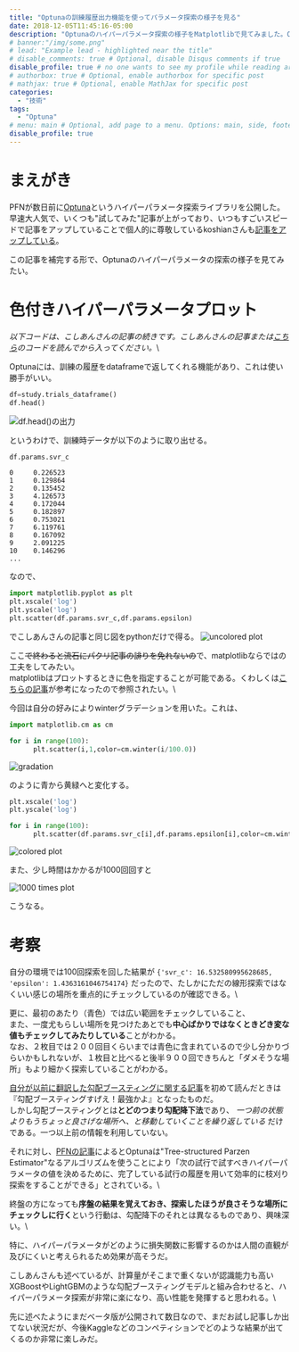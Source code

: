 ```yaml
---
title: "Optunaの訓練履歴出力機能を使ってパラメータ探索の様子を見る"
date: 2018-12-05T11:45:16-05:00
description: "Optunaのハイパーパラメータ探索の様子をMatplotlibで見てみました。Optunaは訓練履歴も出力できて便利ですね。"
# banner:"/img/some.png"
# lead: "Example lead - highlighted near the title"
# disable_comments: true # Optional, disable Disqus comments if true
disable_profile: true # no one wants to see my profile while reading articles
# authorbox: true # Optional, enable authorbox for specific post
# mathjax: true # Optional, enable MathJax for specific post
categories:
  - "技術"
tags:
  - "Optuna"
# menu: main # Optional, add page to a menu. Options: main, side, footer
disable_profile: true
---
```


# まえがき

PFNが数日前に[Optuna](https://research.preferred.jp/2018/12/optuna-release/)というハイパーパラメータ探索ライブラリを公開した。\
早速大人気で、いくつも"試してみた"記事が上がっており、いつもすごいスピードで記事をアップしていることで個人的に尊敬しているkoshianさんも[記事をアップしている](https://qiita.com/koshian2/items/1c0f781d244a6046b83e)。

この記事を補完する形で、Optunaのハイパーパラメータの探索の様子を見てみたい。

# 色付きハイパーパラメータプロット

*以下コードは、こしあんさんの記事の続きです。こしあんさんの記事または[こちら](/python/optuna-koshian-reference.py)のコードを読んでから入ってください。*\

Optunaには、訓練の履歴をdataframeで返してくれる機能があり、これは使い勝手がいい。

```python
df=study.trials_dataframe()
df.head()
```

![df.head()の出力](/img/optuna_df_head_output.png "output of df.head(\)")


というわけで、訓練時データが以下のように取り出せる。

```python
df.params.svr_c
```

```out
0     0.226523
1     0.129864
2     0.135452
3     4.126573
4     0.172044
5     0.182897
6     0.753021
7     6.119761
8     0.167092
9     2.091225
10    0.146296
...
```

なので、

```python
import matplotlib.pyplot as plt
plt.xscale('log')
plt.yscale('log')
plt.scatter(df.params.svr_c,df.params.epsilon)
```
でこしあんさんの記事と同じ図をpythonだけで得る。
![uncolored plot](/img/optuna-parameter-plot.png)

ここ~~で終わると流石にパクリ記事の誹りを免れないの~~で、matplotlibならではの工夫をしてみたい。\
matplotlibはプロットするときに色を指定することが可能である。くわしくは[こちらの記事](https://qiita.com/hokekiyoo/items/cea310b2c36a01b970a6)が参考になったので参照されたい。\

今回は自分の好みによりwinterグラデーションを用いた。これは、

```python
import matplotlib.cm as cm

for i in range(100):
      plt.scatter(i,1,color=cm.winter(i/100.0))
```
![gradation](/img/gradation-test-plot.png)

のように青から黄緑へと変化する。

```python
plt.xscale('log')
plt.yscale('log')

for i in range(100):
      plt.scatter(df.params.svr_c[i],df.params.epsilon[i],color=cm.winter(i/100.0))
```
![colored plot](/img/gradation-parameter-plot.png)

また、少し時間はかかるが1000回回すと

![1000 times plot](/img/gradation-plot-1000.png)

こうなる。

# 考察

自分の環境では100回探索を回した結果が `{'svr_c': 16.532580995628685, 'epsilon': 1.4363161046754174}` だったので、たしかにただの線形探索ではなくいい感じの場所を重点的にチェックしているのが確認できる。\

更に、最初のあたり（青色）では広い範囲をチェックしていること、\
また、一度尤もらしい場所を見つけたあとでも**中心ばかりではなくときどき変な値もチェックしてみたりしている**ことがわかる。\
なお、２枚目では２００回目くらいまでは青色に含まれているので少し分かりづらいかもしれないが、１枚目と比べると後半９００回できちんと「ダメそうな場所」もより細かく探索していることがわかる。

[自分が以前に翻訳した勾配ブースティングに関する記事](https://woodyzootopia.github.io/2018/10/29/kaggle-masterが勾配ブースティングを解説するよ/)を初めて読んだときは『勾配ブースティングすげえ！最強かよ』となったものだ。\
しかし勾配ブースティングとは**とどのつまり勾配降下法**であり、 *一つ前の状態よりもうちょっと良さげな場所へ、と移動していくことを繰り返している* だけである。一つ以上前の情報を利用していない。

それに対し、[PFNの記事](https://research.preferred.jp/2018/12/optuna-release/)によるとOptunaは"Tree-structured Parzen Estimator"なるアルゴリズムを使うことにより「次の試行で試すべきハイパーパラメータの値を決めるために、完了している試行の履歴を用いて効率的に枝刈り探索をすることができる」とされている。\

終盤の方になっても**序盤の結果を覚えておき、探索したほうが良さそうな場所にチェックしに行く**という行動は、勾配降下のそれとは異なるものであり、興味深い。\

特に、ハイパーパラメータがどのように損失関数に影響するのかは人間の直観が及びにくいと考えられるため効果が高そうだ。

こしあんさんも述べているが、計算量がそこまで重くないが認識能力も高いXGBoostやLightGBMのような勾配ブースティングモデルと組み合わせると、ハイパーパラメータ探索が非常に楽になり、高い性能を発揮すると思われる。\

先に述べたようにまだベータ版が公開されて数日なので、まだお試し記事しか出てない状況だが、今後Kaggleなどのコンペティションでどのような結果が出てくるのか非常に楽しみだ。

